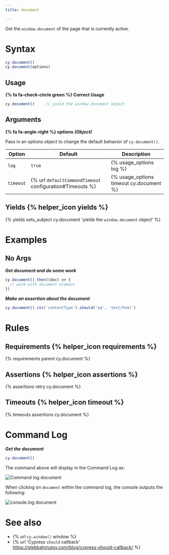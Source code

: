 ```yaml
---
title: document

---
```


Get the `window.document` of the page that is currently active.

# Syntax

```javascript
cy.document()
cy.document(options)
```

## Usage

**{% fa fa-check-circle green %} Correct Usage**

```javascript
cy.document()     // yield the window.document object
```

## Arguments

**{% fa fa-angle-right %} options** ***(Object)***

Pass in an options object to change the default behavior of `cy.document()`.

Option | Default | Description
--- | --- | ---
`log` | `true` | {% usage_options log %}
`timeout` | {% url `defaultCommandTimeout` configuration#Timeouts %} | {% usage_options timeout cy.document %}

## Yields {% helper_icon yields %}

{% yields sets_subject cy.document 'yields the `window.document` object' %}

# Examples

## No Args

***Get document and do some work***

```javascript
cy.document().then((doc) => {
  // work with document element
})
```

***Make an assertion about the document***

```javascript
cy.document().its('contentType').should('eq', 'text/html')
```

# Rules

## Requirements {% helper_icon requirements %}

{% requirements parent cy.document %}

## Assertions {% helper_icon assertions %}

{% assertions retry cy.document %}

## Timeouts {% helper_icon timeout %}

{% timeouts assertions cy.document %}

# Command Log

***Get the document***

```javascript
cy.document()
```

The command above will display in the Command Log as:

![Command log document](/img/api/document/get-document-of-application-in-command-log.png)

When clicking on `document` within the command log, the console outputs the following:

![console.log document](/img/api/document/console-yields-the-document-of-aut.png)

# See also

- {% url `cy.window()` window %}
- {% url 'Cypress `should` callback' https://glebbahmutov.com/blog/cypress-should-callback/ %}
